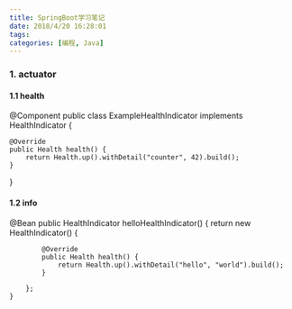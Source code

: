 ```yaml
---
title: SpringBoot学习笔记
date: 2018/4/20 16:28:01
tags:
categories: [编程, Java]
---
```


### 1. actuator  
#### 1.1 health
@Component
public class ExampleHealthIndicator implements HealthIndicator {

	@Override
	public Health health() {
		return Health.up().withDetail("counter", 42).build();
	}

}

#### 1.2 info
@Bean
	public HealthIndicator helloHealthIndicator() {
		return new HealthIndicator() {

			@Override
			public Health health() {
				return Health.up().withDetail("hello", "world").build();
			}

		};
	}
